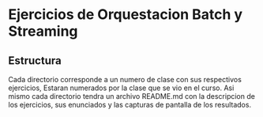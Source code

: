 # Ejercicios de Orquestacion Batch y Streaming

## Estructura

Cada directorio corresponde a un numero de clase con sus respectivos ejercicios, Estaran numerados por la clase que se vio en el curso.
Asi mismo cada directorio tendra un archivo README.md con la descripcion de los ejercicios, sus enunciados y las capturas de pantalla de los resultados.
